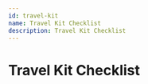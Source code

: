 ```yaml
---
id: travel-kit
name: Travel Kit Checklist
description: Travel Kit Checklist
---
```

# Travel Kit Checklist






